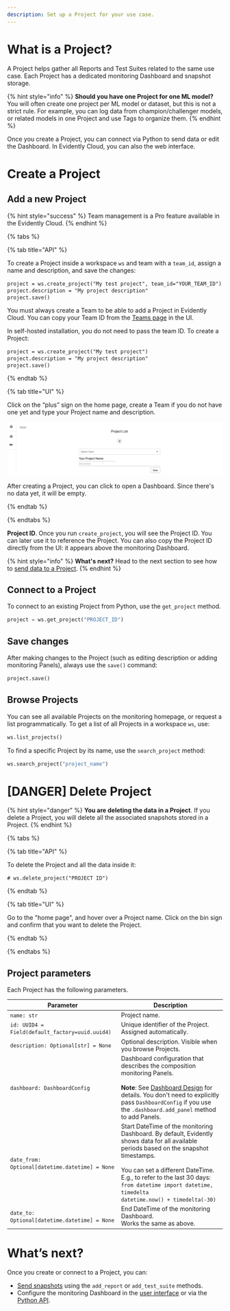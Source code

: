 ```yaml
---
description: Set up a Project for your use case.
---   
```


# What is a Project?

A Project helps gather all Reports and Test Suites related to the same use case. Each Project has a dedicated monitoring Dashboard and snapshot storage.

{% hint style="info" %}
**Should you have one Project for one ML model?** You will often create one project per ML model or dataset, but this is not a strict rule. For example, you can log data from champion/challenger models, or related models in one Project and use Tags to organize them. 
{% endhint %}

Once you create a Project, you can connect via Python to send data or edit the Dashboard. In Evidently Cloud, you can also the web interface.

# Create a Project

## Add a new Project

{% hint style="success" %}
Team management is a Pro feature available in the Evidently Cloud.
{% endhint %}

{% tabs %}

{% tab title="API" %} 

To create a Project inside a workspace `ws` and team with a `team_id`, assign a name and description, and save the changes:

```
project = ws.create_project("My test project", team_id="YOUR_TEAM_ID")
project.description = "My project description"
project.save()
```

You must always create a Team to be able to add a Project in Evidently Cloud. You can copy your Team ID from the [Teams page](https://app.evidently.cloud/teams) in the UI.

In self-hosted installation, you do not need to pass the team ID. To create a Project:

```
project = ws.create_project("My test project")
project.description = "My project description"
project.save()
```

{% endtab %}

{% tab title="UI" %} 

Click on the “plus” sign on the home page, create a Team if you do not have one yet and type your Project name and description.

![](../.gitbook/assets/cloud/add_project_wide-min.png)

After creating a Project, you can click to open a Dashboard. Since there's no data yet, it will be empty. 

{% endtab %}

{% endtabs %}

**Project ID**. Once you run `create_project`, you will see the Project ID. You can later use it to reference the Project. You can also copy the Project ID directly from the UI: it appears above the monitoring Dashboard.

{% hint style="info" %}
**What's next?** Head to the next section to see how to [send data to a Project](snapshots.md).
{% endhint %}

## Connect to a Project

To connect to an existing Project from Python, use the `get_project` method.

```python
project = ws.get_project("PROJECT_ID")
```

## Save changes

After making changes to the Project (such as editing description or adding monitoring Panels), always use the `save()` command:

```python
project.save()
```

## Browse Projects

You can see all available Projects on the monitoring homepage, or request a list programmatically. To get a list of all Projects in a workspace `ws`, use:

```python
ws.list_projects()
```

To find a specific Project by its name, use the `search_project` method: 

```python
ws.search_project("project_name")
```

# [DANGER] Delete Project 

{% hint style="danger" %}
**You are deleting the data in a Project**. If you delete a Project, you will delete all the associated snapshots stored in a Project.
{% endhint %}

{% tabs %}

{% tab title="API" %} 

To delete the Project and all the data inside it:

```
# ws.delete_project("PROJECT ID")
```

{% endtab %}

{% tab title="UI" %} 

Go to the "home page", and hover over a Project name. Click on the bin sign and confirm that you want to delete the Project.

{% endtab %}

{% endtabs %}

## Project parameters

Each Project has the following parameters.

| Parameter | Description |
|---|---|
| `name: str` | Project name. |
| `id: UUID4 = Field(default_factory=uuid.uuid4)` | Unique identifier of the Project. Assigned automatically. |
| `description: Optional[str] = None` | Optional description. Visible when you browse Projects. |
| `dashboard: DashboardConfig` | Dashboard configuration that describes the composition monitoring Panels.<br><br>**Note**: See [Dashboard Design](design_dashboard_api.md) for details. You don't need to explicitly pass `DashboardConfig` if you use the `.dashboard.add_panel` method to add Panels. |
| `date_from: Optional[datetime.datetime] = None` | Start DateTime of the monitoring Dashboard. By default, Evidently shows data for all available periods based on the snapshot timestamps. <br><br>You can set a different DateTime. E.g., to refer to the last 30 days:<br>`from datetime import datetime, timedelta`<br>`datetime.now() + timedelta(-30)`|
| `date_to: Optional[datetime.datetime] = None` | End DateTime of the monitoring Dashboard. <br>Works the same as above. |

# What’s next?

Once you create or connect to a Project, you can:
* [Send snapshots](snapshots.md) using the `add_report` or `add_test_suite` methods. 
* Configure the monitoring Dashboard in the [user interface](add_dashboard_tabs.md) or via the [Python API](design_dashboard_api.md).
